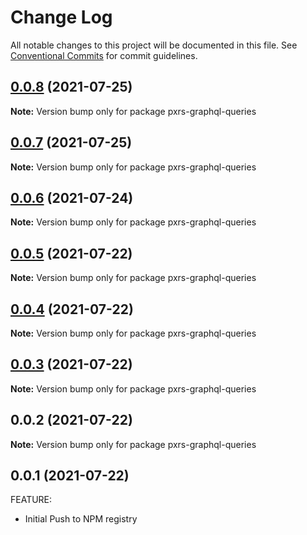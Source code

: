 # Change Log

All notable changes to this project will be documented in this file.
See [Conventional Commits](https://conventionalcommits.org) for commit guidelines.

## [0.0.8](https://github.com/PrinceJoeyLee12/paxers_v2/compare/pxrs-graphql-queries@0.0.5...pxrs-graphql-queries@0.0.8) (2021-07-25)

**Note:** Version bump only for package pxrs-graphql-queries





## [0.0.7](https://github.com/PrinceJoeyLee12/paxers_v2/compare/pxrs-graphql-queries@0.0.5...pxrs-graphql-queries@0.0.7) (2021-07-25)

**Note:** Version bump only for package pxrs-graphql-queries





## [0.0.6](https://github.com/PrinceJoeyLee12/paxers_v2/compare/pxrs-graphql-queries@0.0.5...pxrs-graphql-queries@0.0.6) (2021-07-24)

**Note:** Version bump only for package pxrs-graphql-queries





## [0.0.5](https://github.com/PrinceJoeyLee12/paxers_v2/compare/pxrs-graphql-queries@0.0.2...pxrs-graphql-queries@0.0.5) (2021-07-22)

**Note:** Version bump only for package pxrs-graphql-queries





## [0.0.4](https://github.com/PrinceJoeyLee12/paxers_v2/compare/pxrs-graphql-queries@0.0.2...pxrs-graphql-queries@0.0.4) (2021-07-22)

**Note:** Version bump only for package pxrs-graphql-queries





## [0.0.3](https://github.com/PrinceJoeyLee12/paxers_v2/compare/pxrs-graphql-queries@0.0.2...pxrs-graphql-queries@0.0.3) (2021-07-22)

**Note:** Version bump only for package pxrs-graphql-queries





## 0.0.2 (2021-07-22)

**Note:** Version bump only for package pxrs-graphql-queries





## 0.0.1 (2021-07-22)

FEATURE:

- Initial Push to NPM registry
